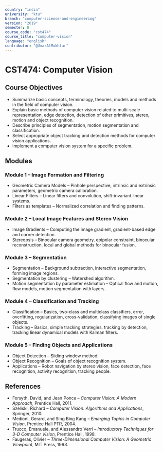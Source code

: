 ```yaml
---
country: "india"
university: "ktu"
branch: "computer-science-and-engineering"
version: "2019"
semester: 8
course_code: "cst474"
course_title: "computer-vision"
language: "english"
contributor: "@UmarAlMukhtar"
---
```


# CST474: Computer Vision  

## Course Objectives  
* Summarize basic concepts, terminology, theories, models and methods in the field of computer vision.  
* Explain basic methods of computer vision related to multi-scale representation, edge detection, detection of other primitives, stereo, motion and object recognition.  
* Describe principles of segmentation, motion segmentation and classification.  
* Select appropriate object tracking and detection methods for computer vision applications.  
* Implement a computer vision system for a specific problem.  

## Modules  

### Module 1 – Image Formation and Filtering  
* Geometric Camera Models – Pinhole perspective, intrinsic and extrinsic parameters, geometric camera calibration.  
* Linear Filters – Linear filters and convolution, shift-invariant linear systems.  
* Filters as templates – Normalized correlation and finding patterns.  

### Module 2 – Local Image Features and Stereo Vision  
* Image Gradients – Computing the image gradient, gradient-based edge and corner detection.  
* Stereopsis – Binocular camera geometry, epipolar constraint, binocular reconstruction, local and global methods for binocular fusion.  

### Module 3 – Segmentation  
* Segmentation – Background subtraction, interactive segmentation, forming image regions.  
* Segmentation by clustering – Watershed algorithm.  
* Motion segmentation by parameter estimation – Optical flow and motion, flow models, motion segmentation with layers.  

### Module 4 – Classification and Tracking  
* Classification – Basics, two-class and multiclass classifiers, error, overfitting, regularization, cross-validation, classifying images of single objects.  
* Tracking – Basics, simple tracking strategies, tracking by detection, tracking linear dynamical models with Kalman filters.  

### Module 5 – Finding Objects and Applications  
* Object Detection – Sliding window method.  
* Object Recognition – Goals of object recognition system.  
* Applications – Robot navigation by stereo vision, face detection, face recognition, activity recognition, tracking people.  

## References  
* Forsyth, David, and Jean Ponce – *Computer Vision: A Modern Approach*, Prentice Hall, 2011.  
* Szeliski, Richard – *Computer Vision: Algorithms and Applications*, Springer, 2010.  
* Medioni, Gerard, and Sing Bing Kang – *Emerging Topics in Computer Vision*, Prentice Hall PTR, 2004.  
* Trucco, Emanuele, and Alessandro Verri – *Introductory Techniques for 3-D Computer Vision*, Prentice Hall, 1998.  
* Faugeras, Olivier – *Three-Dimensional Computer Vision: A Geometric Viewpoint*, MIT Press, 1993.  
